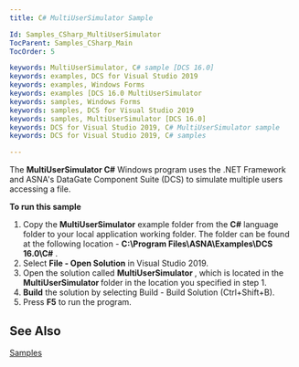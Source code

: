 ```yaml
---
title: C# MultiUserSimulator Sample

Id: Samples_CSharp_MultiUserSimulator
TocParent: Samples_CSharp_Main
TocOrder: 5

keywords: MultiUserSimulator, C# sample [DCS 16.0]
keywords: examples, DCS for Visual Studio 2019
keywords: examples, Windows Forms
keywords: examples [DCS 16.0 MultiUserSimulator
keywords: samples, Windows Forms
keywords: samples, DCS for Visual Studio 2019
keywords: samples, MultiUserSimulator [DCS 16.0]
keywords: DCS for Visual Studio 2019, C# MultiUserSimulator sample
keywords: DCS for Visual Studio 2019, C# samples

---
```


The **MultiUserSimulator C#** Windows program uses the .NET Framework and ASNA's DataGate Component Suite (DCS) to simulate multiple users accessing a file.

**To run this sample** 
1. Copy the **MultiUserSimulator**  example folder from the **C#** 
					language folder to your local application working folder.  The folder can 
					be found at the following location - **C:\Program Files\ASNA\Examples\DCS 
					16.0\C#** .
2. Select **File - Open Solution** 
				in Visual Studio 2019.
3. Open the solution called **<strong>MultiUserSimulator** </strong>, 
					which is located in the **<strong>MultiUserSimulator** </strong> folder 
				in the location you specified in step 1.
4. **Build** 
				the solution by selecting Build - Build Solution (Ctrl+Shift+B).
5. Press **F5**  to run the program.

## See Also

[Samples](samples-main.html)
